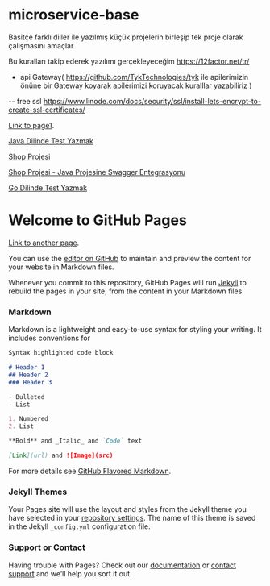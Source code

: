 # microservice-base

Basitçe farklı diller ile yazılmış küçük projelerin birleşip tek proje olarak çalışmasını amaçlar.

Bu kuralları takip ederek yazılımı gerçekleyeceğim
https://12factor.net/tr/

- api Gateway(  https://github.com/TykTechnologies/tyk ile  apilerimizin önüne bir Gateway koyarak apilerimizi koruyacak kuralllar yazabiliriz )
  
-- free ssl
https://www.linode.com/docs/security/ssl/install-lets-encrypt-to-create-ssl-certificates/


[Link to page1](././pages/page1.md).

[Java Dilinde Test Yazmak](././pages/page2.md)

[Shop Projesi](././pages/page4.md)

[Shop Projesi - Java Projesine Swagger Entegrasyonu](././pages/page5.md)

[Go Dilinde Test Yazmak](././pages/page3.md)


# Welcome to GitHub Pages

[Link to another page](./another-page.md).

You can use the [editor on GitHub](https://github.com/microservice-base/microservice-base.github.io/edit/master/README.md) to maintain and preview the content for your website in Markdown files.

Whenever you commit to this repository, GitHub Pages will run [Jekyll](https://jekyllrb.com/) to rebuild the pages in your site, from the content in your Markdown files.

### Markdown

Markdown is a lightweight and easy-to-use syntax for styling your writing. It includes conventions for

```markdown
Syntax highlighted code block

# Header 1
## Header 2
### Header 3

- Bulleted
- List

1. Numbered
2. List

**Bold** and _Italic_ and `Code` text

[Link](url) and ![Image](src)
```

For more details see [GitHub Flavored Markdown](https://guides.github.com/features/mastering-markdown/).

### Jekyll Themes

Your Pages site will use the layout and styles from the Jekyll theme you have selected in your [repository settings](https://github.com/microservice-base/microservice-base.github.io/settings). The name of this theme is saved in the Jekyll `_config.yml` configuration file.

### Support or Contact

Having trouble with Pages? Check out our [documentation](https://help.github.com/categories/github-pages-basics/) or [contact support](https://github.com/contact) and we’ll help you sort it out.
